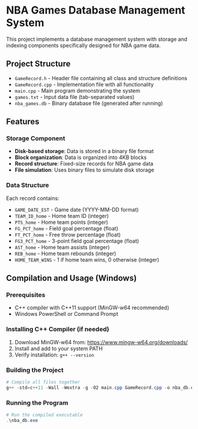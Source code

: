 # NBA Games Database Management System

This project implements a database management system with storage and indexing components specifically designed for NBA game data.

## Project Structure

- `GameRecord.h` - Header file containing all class and structure definitions
- `GameRecord.cpp` - Implementation file with all functionality
- `main.cpp` - Main program demonstrating the system
- `games.txt` - Input data file (tab-separated values)
- `nba_games.db` - Binary database file (generated after running)

## Features

### Storage Component

- **Disk-based storage**: Data is stored in a binary file format
- **Block organization**: Data is organized into 4KB blocks
- **Record structure**: Fixed-size records for NBA game data
- **File simulation**: Uses binary files to simulate disk storage

### Data Structure

Each record contains:

- `GAME_DATE_EST` - Game date (YYYY-MM-DD format)
- `TEAM_ID_home` - Home team ID (integer)
- `PTS_home` - Home team points (integer)
- `FG_PCT_home` - Field goal percentage (float)
- `FT_PCT_home` - Free throw percentage (float)
- `FG3_PCT_home` - 3-point field goal percentage (float)
- `AST_home` - Home team assists (integer)
- `REB_home` - Home team rebounds (integer)
- `HOME_TEAM_WINS` - 1 if home team wins, 0 otherwise (integer)

## Compilation and Usage (Windows)

### Prerequisites

- C++ compiler with C++11 support (MinGW-w64 recommended)
- Windows PowerShell or Command Prompt

### Installing C++ Compiler (if needed)

1. Download MinGW-w64 from: https://www.mingw-w64.org/downloads/
2. Install and add to your system PATH
3. Verify installation: `g++ --version`

### Building the Project

```powershell
# Compile all files together
g++ -std=c++11 -Wall -Wextra -g -O2 main.cpp GameRecord.cpp -o nba_db.exe
```

### Running the Program

```powershell
# Run the compiled executable
.\nba_db.exe
```
